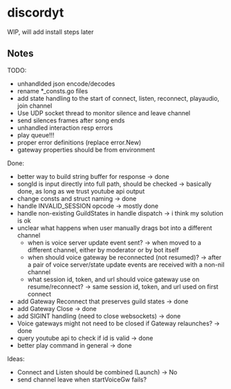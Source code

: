 # discordyt
WIP, will add install steps later

## Notes
TODO:
- unhandlded json encode/decodes
- rename *_consts.go files
- add state handling to the start of connect, listen, reconnect, playaudio, join channel
- Use UDP socket thread to monitor silence and leave channel
- send silences frames after song ends
- unhandled interaction resp errors
- play queue!!!
- proper error definitions (replace error.New)
- gateway properties should be from environment

Done:
- better way to build string buffer for response -> done
- songId is input directly into full path, should be checked -> basically done, as long as we trust youtube api output
- change consts and struct naming -> done
- handle INVALID_SESSION opcode -> mostly done
- handle non-existing GuildStates in handle dispatch -> i think my solution is ok
- unclear what happens when user manually drags bot into a different channel
    - when is voice server update event sent? -> when moved to a different channel, either by moderator or by bot itself
    - when should voice gateway be reconnected (not resumed)? -> after a pair of voice server/state update events are received with a non-nil channel
    - what session id, token, and url should voice gateway use on resume/reconnect? -> same session id, token, and url used on first connect
- add Gateway Reconnect that preserves guild states -> done
- add Gateway Close -> done
- add SIGINT handling (need to close websockets) -> done
- Voice gateways might not need to be closed if Gateway relaunches? -> done
- query youtube api to check if id is valid -> done
- better play command in general -> done

Ideas:
- Connect and Listen should be combined (Launch) -> No
- send channel leave when startVoiceGw fails?
